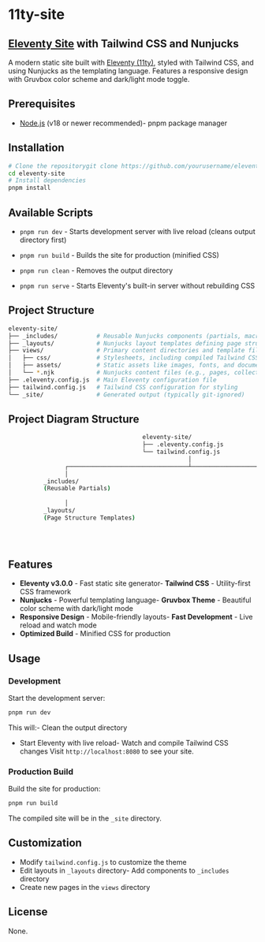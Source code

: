 # 11ty-site

## [Eleventy Site](https://www.11ty.dev/) with Tailwind CSS and Nunjucks
A modern static site built with [Eleventy (11ty)](https://www.11ty.dev/), styled with Tailwind CSS, and using Nunjucks as the templating language. Features a responsive design with Gruvbox color scheme and dark/light mode toggle.
## Prerequisites
- [Node.js](https://nodejs.org/en/download) (v18 or newer recommended)- pnpm package manager
## Installation
```bash
# Clone the repositorygit clone https://github.com/yourusername/eleventy-site.git
cd eleventy-site
# Install dependencies
pnpm install
```
## Available Scripts
- `pnpm run dev` - Starts development server with live reload (cleans output directory first)

- `pnpm run build` - Builds the site for production (minified CSS)
- `pnpm run clean` - Removes the output directory
- `pnpm run serve` - Starts Eleventy's built-in server without rebuilding CSS
## Project Structure
```bash
eleventy-site/
├── _includes/           # Reusable Nunjucks components (partials, macros)
├── _layouts/            # Nunjucks layout templates defining page structure
├── views/               # Primary content directories and template files
│   ├── css/             # Stylesheets, including compiled Tailwind CSS
│   ├── assets/          # Static assets like images, fonts, and documents
│   └── *.njk            # Nunjucks content files (e.g., pages, collections)
├── .eleventy.config.js  # Main Eleventy configuration file
├── tailwind.config.js   # Tailwind CSS configuration for styling
└── _site/               # Generated output (typically git-ignored)
```
## Project Diagram Structure
```bash
                                      eleventy-site/
                                      ├── .eleventy.config.js
                                      └── tailwind.config.js
                                                   │
                ┌──────────────────────────────────┴───────────────────────────────────┐
                │                                                                    │
          _includes/                                                             views/
          (Reusable Partials)                                                      ├── css/
                                                                                   │   (Tailwind CSS Output)
                │                                                                    │
          _layouts/                                                                ├── assets/
          (Page Structure Templates)                                               │   (Images, Fonts, etc.)
                                                                                   │
                                                                                   └── *.njk
                                                                                       (Content Files)
```
## Features
- **Eleventy v3.0.0** - Fast static site generator- **Tailwind CSS** - Utility-first CSS framework
- **Nunjucks** - Powerful templating language- **Gruvbox Theme** - Beautiful color scheme with dark/light mode
- **Responsive Design** - Mobile-friendly layouts- **Fast Development** - Live reload and watch mode
- **Optimized Build** - Minified CSS for production
## Usage
### Development
Start the development server:
```bash 
pnpm run dev
```
This will:- Clean the output directory
- Start Eleventy with live reload- Watch and compile Tailwind CSS changes
Visit `http://localhost:8080` to see your site.
### Production Build
Build the site for production:
```bash
pnpm run build
```
The compiled site will be in the `_site` directory.
## Customization
- Modify `tailwind.config.js` to customize the theme
- Edit layouts in `_layouts` directory- Add components to `_includes` directory
- Create new pages in the `views` directory
## License

None.